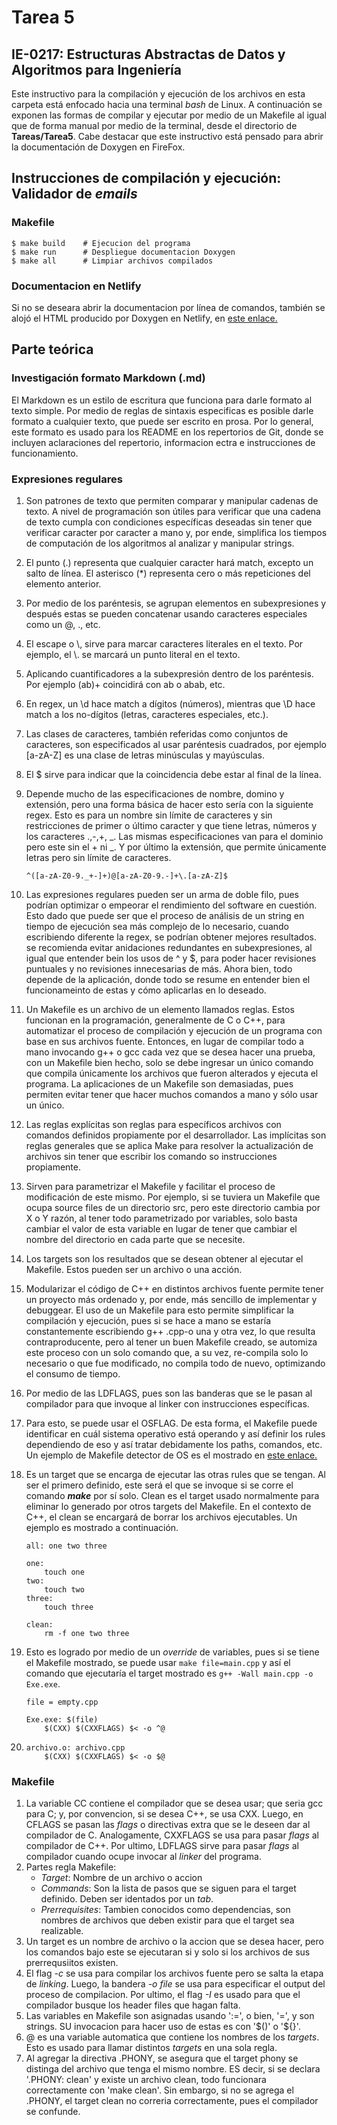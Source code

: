 # Tarea 5
## IE-0217: Estructuras Abstractas de Datos y Algoritmos para Ingeniería

Este instructivo para la compilación y ejecución de los archivos en esta carpeta está enfocado hacia una terminal _bash_ de Linux.  A continuación se exponen las formas de compilar y ejecutar por medio de un Makefile al igual que de forma manual por medio de la terminal, desde el directorio de **Tareas/Tarea5**. Cabe destacar que este instructivo está pensado para abrir la documentación de Doxygen en FireFox.

## Instrucciones de compilación y ejecución: Validador de _emails_
### Makefile
```
$ make build    # Ejecucion del programa
$ make run      # Despliegue documentacion Doxygen
$ make all      # Limpiar archivos compilados
``` 

### Documentacion en Netlify

Si no se deseara abrir la documentacion por línea de comandos, también se alojó el HTML producido por Doxygen en Netlify, en [este enlace.]()

## Parte teórica

### Investigación formato Markdown (.md)

El Markdown es un estilo de escritura que funciona para darle formato al texto simple. Por medio de reglas de sintaxis especificas es posible darle formato a cualquier texto, que puede ser escrito en prosa. Por lo general, este formato es usado para los README en los repertorios de Git, donde se incluyen aclaraciones del repertorio, informacion ectra e instrucciones de funcionamiento. 

### Expresiones regulares
1. Son patrones de texto que permiten comparar y manipular cadenas de texto. A nivel de programación son útiles para verificar que una cadena de texto cumpla con condiciones específicas deseadas sin tener que verificar caracter por caracter a mano y, por ende, simplifica los tiempos de computación de los algoritmos al analizar y manipular strings.
2. El punto (.) representa que cualquier caracter hará match, excepto un salto de línea. El asterisco (*) representa cero o más repeticiones del elemento anterior.
3. Por medio de los paréntesis, se agrupan elementos en subexpresiones y después estas se pueden concatenar usando caracteres especiales como un @, \., etc.
4. El escape o \\, sirve para marcar caracteres literales en el texto. Por ejemplo, el \\. se marcará un punto literal en el texto.
5. Aplicando cuantificadores a la subexpresión dentro de los paréntesis. Por ejemplo (ab)+ coincidirá con ab o abab, etc.
6. En regex, un \\d hace match a dígitos (números), mientras que \\D hace match a los no-dígitos (letras, caracteres especiales, etc.).
7. Las clases de caracteres, también referidas como conjuntos de caracteres, son especificados al usar paréntesis cuadrados, por ejemplo [a-zA-Z] es una clase de letras minúsculas y mayúsculas.
8. El $ sirve para indicar que la coincidencia debe estar al final de la línea.
9. Depende mucho de las especificaciones de nombre, domino y extensión, pero una forma básica de hacer esto sería con la siguiente regex. Esto es para un nombre sin límite de caracteres y sin restricciones de primer o último caracter y que tiene letras, números y los caracteres .,-,+, _. Las mismas especificaciones van para el dominio pero este sin el + ni _. Y por último la extensión, que permite únicamente letras pero sin límite de caracteres.
    ```
    ^([a-zA-Z0-9._+-]+)@[a-zA-Z0-9.-]+\.[a-zA-Z]$
    ```
10. Las expresiones regulares pueden ser un arma de doble filo, pues podrían optimizar o empeorar el rendimiento del software en cuestión. Esto dado que puede ser que el proceso de análisis de un string en tiempo de ejecución sea más complejo de lo necesario, cuando escribiendo diferente la regex, se podrían obtener mejores resultados. se recomienda evitar anidaciones redundantes en subexpresiones, al igual que entender bein los usos de ^ y $, para poder hacer revisiones puntuales y no revisiones innecesarias de más. Ahora bien, todo depende de la aplicación, donde todo se resume en entender bien el funcionameinto de estas y cómo aplicarlas en lo deseado.
11. Un Makefile es un archivo de un elemento llamados reglas. Estos funcionan en la programación, generalmente de C o C++, para automatizar el proceso de compilación y ejecución de un programa con base en sus archivos fuente. Entonces, en lugar de compilar todo a mano invocando g++ o gcc cada vez que se desea hacer una prueba, con un Makefile bien hecho, solo se debe ingresar un único comando que compila únicamente los archivos que fueron alterados y ejecuta el programa. La aplicaciones de un Makefile son demasiadas, pues permiten evitar tener que hacer muchos comandos a mano y sólo usar un único.
12. Las reglas explícitas son reglas para específicos archivos con comandos definidos propiamente por el desarrollador. Las implícitas son reglas generales que se aplica Make para resolver la actualización de archivos sin tener que escribir los comando so instrucciones propiamente.
13. Sirven para parametrizar el Makefile y facilitar el proceso de modificación de este mismo. Por ejemplo, si se tuviera un Makefile que ocupa source files de un directorio src, pero este directorio cambia por X o Y razón, al tener todo parametrizado por variables, solo basta cambiar el valor de esta variable en lugar de tener que cambiar el nombre del directorio en cada parte que se necesite.
14. Los targets son los resultados que se desean obtener al ejecutar el Makefile. Estos pueden ser un archivo o una acción.
15. Modularizar el código de C++ en distintos archivos fuente permite tener un proyecto más ordenado y, por ende, más sencillo de implementar y debuggear. El uso de un Makefile para esto permite simplificar la compilación y ejecución, pues si se hace a mano se estaría constantemente escribiendo g++ <archivos>.cpp-o <ejecutable> una y otra vez, lo que resulta contraproducente, pero al tener un buen Makefile creado, se automiza este proceso con un solo comando que, a su vez, re-compila solo lo necesario o que fue modificado, no compila todo de nuevo, optimizando el consumo de tiempo.
16. Por medio de las LDFLAGS, pues son las banderas que se le pasan al compilador para que invoque al linker con instrucciones específicas.
17. Para esto, se puede usar el OSFLAG. De esta forma, el Makefile puede identificar en cuál sistema operativo está operando y así definir los rules dependiendo de eso y así tratar debidamente los paths, comandos, etc. Un ejemplo de Makefile detector de OS es el mostrado en [este enlace.](https://gist.github.com/sighingnow/deee806603ec9274fd47)
18. Es un target que se encarga de ejecutar las otras rules que se tengan. Al ser el primero definido, este será el que se invoque si se corre el comando ***make*** por sí solo. Clean es el target usado normalmente para eliminar lo generado por otros targets del Makefile. En el contexto de C++, el clean se encargará de borrar los archivos ejecutables. Un ejemplo es mostrado a continuación.

    ```
    all: one two three

    one:
	    touch one
    two:
	    touch two
    three:
	    touch three

    clean:  
	    rm -f one two three
    ``` 
19. Esto es logrado por medio de un _override_ de variables, pues si se tiene el Makefile mostrado, se puede usar ```make file=main.cpp``` y así el comando que ejecutaría el target mostrado es ```g++ -Wall main.cpp -o Exe.exe```.
    ```
    file = empty.cpp
    
    Exe.exe: $(file)
        $(CXX) $(CXXFLAGS) $< -o ^@
    ```
20. 
    ``` 
    archivo.o: archivo.cpp
        $(CXX) $(CXXFLAGS) $< -o $@
    ```

### Makefile
1. La variable CC contiene el compilador que se desea usar; que seria gcc para C; y, por convencion, si se desea C++, se usa CXX. Luego, en CFLAGS se pasan las _flags_ o directivas extra que se le deseen dar al compilador de C. Analogamente, CXXFLAGS se usa para pasar _flags_ al compilador de C++. Por ultimo, LDFLAGS sirve para pasar _flags_ al compilador cuando ocupe invocar al _linker_ del programa.
2. Partes regla Makefile:
    - _Target_: Nombre de un archivo o accion
    - _Commands_: Son la lista de pasos que se siguen para el target definido. Deben ser identados por un _tab_.
    - _Prerrequisites_: Tambien conocidos como dependencias, son nombres de archivos que deben existir para que el target sea realizable.
3. Un target es un nombre de archivo o la accion que se desea hacer, pero los comandos bajo este se ejecutaran si y solo si los archivos de sus prerrequsiitos existen.
4. El flag _-c_ se usa para compilar los archivos fuente pero se salta la etapa de _linking_. Luego, la bandera _-o file_ se usa para especificar el output del proceso de compilacion. Por ultimo, el flag _-I_ es usado para que el compilador busque los header files que hagan falta.
5. Las variables en Makefile son asignadas usando ':=', o bien, '=', y son strings. SU invocacion para hacer uso de estas es con '\$()' o '\${}'.
6. @ es una variable automatica que contiene los nombres de los _targets_. Esto es usado para llamar distintos _targets_ en una sola regla.
7. Al agregar la directiva .PHONY, se asegura que el target phony se distinga del archivo que tenga el mismo nombre. ES decir, si se declara '.PHONY: clean' y existe un archivo clean, todo funcionara correctamente con 'make clean'. Sin embargo, si no se agrega el .PHONY, el target clean no correria correctamente, pues el compilador se confunde.
